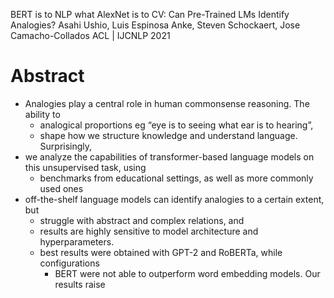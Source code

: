 BERT is to NLP what AlexNet is to CV: Can Pre-Trained LMs Identify Analogies?
Asahi Ushio, Luis Espinosa Anke, Steven Schockaert, Jose Camacho-Collados
ACL | IJCNLP 2021

# Abstract

* Analogies play a central role in human commonsense reasoning. The ability to
  * analogical proportions eg “eye is to seeing what ear is to hearing”,
  * shape how we structure knowledge and understand language. Surprisingly,
* we analyze the capabilities of transformer-based language models on this
  unsupervised task, using
  * benchmarks from educational settings, as well as more commonly used ones
* off-the-shelf language models can identify analogies to a certain extent, but
  * struggle with abstract and complex relations, and
  * results are highly sensitive to model architecture and hyperparameters.
  * best results were obtained with GPT-2 and RoBERTa, while configurations
    * BERT were not able to outperform word embedding models. Our results raise
